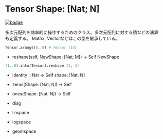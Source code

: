 # Tensor Shape: [Nat; N]

[![badge](https://img.shields.io/endpoint.svg?url=https%3A%2F%2Fgezf7g7pd5.execute-api.ap-northeast-1.amazonaws.com%2Fdefault%2Fsource_up_to_date%3Fowner%3Derg-lang%26repos%3Derg%26ref%3Dmain%26path%3Ddoc/EN/API/types/classes/Tensor.md%26commit_hash%3Db07c17708b9141bbce788d2e5b3ad4f365d342fa)](https://gezf7g7pd5.execute-api.ap-northeast-1.amazonaws.com/default/source_up_to_date?owner=erg-lang&repos=erg&ref=main&path=doc/EN/API/types/classes/Tensor.md&commit_hash=b07c17708b9141bbce788d2e5b3ad4f365d342fa)

  多次元配列を効率的に操作するためのクラス。多次元配列に対する積などの演算も定義する。
  Matrix, Vectorなどはこの型を継承している。

```python
Tensor.arange(0..9) # Tensor [10]
```

* reshape(self, NewShape: [Nat; M]) -> Self NewShape

```python
(1..9).into(Tensor).reshape [3, 3]
```

* identity i: Nat -> Self shape: [Nat; N]
* zeros(Shape: [Nat; N]) -> Self
* ones(Shape: [Nat; N]) -> Self

* diag

* linspace
* logspace
* geomspace
